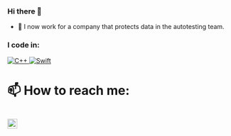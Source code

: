 ### Hi there 👋

- 🔭 I now work for a company that protects data in the autotesting team.

### I code in:
<p>
  <!--  C++  -->
  <a href="https://github.com/proalmaz?tab=repositories&q=&type=&language=c%2B%2B" style="cursor: default">
    <img alt="C++" src="https://img.shields.io/badge/c++-%2300599C.svg?style=for-the-badge&logo=c%2B%2B&logoColor=white"/>
  </a>
  
  <!--  Python  -->
  <a href="https://github.com/proalmaz?tab=repositories&q=&type=&language=python">
     <img alt="Swift" src="https://img.shields.io/badge/python-%23FA7343.svg?style=for-the-badge&logoColor=white"/>
  </a>
</p>

# 📫 How to reach me: 
\
[<img align="left" alt="proalmaz | Telegram" width="22px" src="https://cdn-icons-png.flaticon.com/512/5968/5968804.png" />][telegram]

[telegram]: https://t.me/proalmaz

<!--
**proalmaz/proalmaz** is a ✨ _special_ ✨ repository because its `README.md` (this file) appears on your GitHub profile.

Here are some ideas to get you started:


- 👯 I’m looking to collaborate on ...
- 🤔 I’m looking for help with ...
- 💬 Ask me about ...
- 😄 Pronouns: ...
- ⚡ Fun fact: ...
-->
